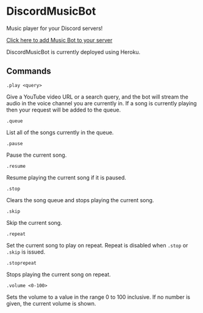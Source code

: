 # DiscordMusicBot
Music player for your Discord servers!

[Click here to add Music Bot to your server](https://discordapp.com/oauth2/authorize?&client_id=229835293744693249&scope=bot&permissions=0)

DiscordMusicBot is currently deployed using Heroku.

## Commands
    .play <query>
Give a YouTube video URL or a search query, and the bot will stream the audio in the voice channel you are currently in. If a song is currently playing then your request will be added to the queue.

    .queue
List all of the songs currently in the queue.

    .pause
Pause the current song.

    .resume
Resume playing the current song if it is paused.

    .stop
Clears the song queue and stops playing the current song.

    .skip
Skip the current song.

    .repeat
Set the current song to play on repeat. Repeat is disabled when `.stop` or `.skip` is issued.

    .stoprepeat
Stops playing the current song on repeat.

    .volume <0-100>
Sets the volume to a value in the range 0 to 100 inclusive. If no number is given, the current volume is shown.
